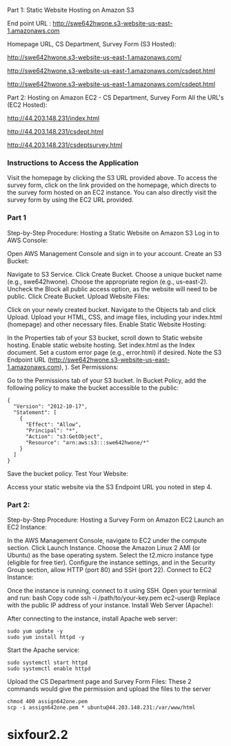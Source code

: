 
Part 1: Static Website Hosting on Amazon S3

End point URL : 
http://swe642hwone.s3-website-us-east-1.amazonaws.com

Homepage URL, CS Department, Survey Form (S3 Hosted):

http://swe642hwone.s3-website-us-east-1.amazonaws.com/

http://swe642hwone.s3-website-us-east-1.amazonaws.com/csdept.html

http://swe642hwone.s3-website-us-east-1.amazonaws.com/csdept.html

Part 2: Hosting on Amazon EC2 - CS Department, Survey Form
All the URL's (EC2 Hosted):

http://44.203.148.231/index.html

http://44.203.148.231/csdept.html

http://44.203.148.231/csdeptsurvey.html

### Instructions to Access the Application
Visit the homepage by clicking the S3 URL provided above.
To access the survey form, click on the link provided on the homepage, which directs to the survey form hosted on an EC2 instance.
You can also directly visit the survey form by using the EC2 URL provided.

### Part 1
Step-by-Step Procedure: Hosting a Static Website on Amazon S3 
Log in to AWS Console:

Open AWS Management Console and sign in to your account.
Create an S3 Bucket:

Navigate to S3 Service.
Click Create Bucket.
Choose a unique bucket name (e.g., swe642hwone).
Choose the appropriate region (e.g., us-east-2).
Uncheck the Block all public access option, as the website will need to be public.
Click Create Bucket.
Upload Website Files:

Click on your newly created bucket.
Navigate to the Objects tab and click Upload.
Upload your HTML, CSS, and image files, including your index.html (homepage) and other necessary files.
Enable Static Website Hosting:

In the Properties tab of your S3 bucket, scroll down to Static website hosting.
Enable static website hosting.
Set index.html as the Index document.
Set a custom error page (e.g., error.html) if desired.
Note the S3 Endpoint URL (http://swe642hwone.s3-website-us-east-1.amazonaws.com), ).
Set Permissions:

Go to the Permissions tab of your S3 bucket.
In Bucket Policy, add the following policy to make the bucket accessible to the public:
```
{
  "Version": "2012-10-17",
  "Statement": [
    {
      "Effect": "Allow",
      "Principal": "*",
      "Action": "s3:GetObject",
      "Resource": "arn:aws:s3:::swe642hwone/*"
    }
  ]
}
```
Save the bucket policy.
Test Your Website:

Access your static website via the S3 Endpoint URL you noted in step 4.

### Part 2: 

Step-by-Step Procedure: Hosting a Survey Form on Amazon EC2 
Launch an EC2 Instance:

In the AWS Management Console, navigate to EC2 under the compute section.
Click Launch Instance.
Choose the Amazon Linux 2 AMI (or Ubuntu) as the base operating system.
Select the t2.micro instance type (eligible for free tier).
Configure the instance settings, and in the Security Group section, allow HTTP (port 80) and SSH (port 22).
Connect to EC2 Instance:

Once the instance is running, connect to it using SSH. Open your terminal and run:
bash
Copy code
ssh -i /path/to/your-key.pem ec2-user@<public-ip>
Replace <public-ip> with the public IP address of your instance.
Install Web Server (Apache):

After connecting to the instance, install Apache web server:
```
sudo yum update -y
sudo yum install httpd -y
```
Start the Apache service:
```
sudo systemctl start httpd
sudo systemctl enable httpd
```
Upload the CS Department page and Survey Form Files:
These 2 commands would give the permission and upload the files to the server

```
chmod 400 assign642one.pem 
scp -i assign642one.pem * ubuntu@44.203.148.231:/var/www/html
```
# sixfour2.2
